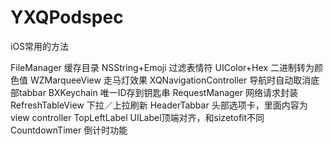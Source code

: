 # YXQPodspec
iOS常用的方法

FileManager 缓存目录
NSString+Emoji 过滤表情符
UIColor+Hex 二进制转为颜色值
WZMarqueeView 走马灯效果
XQNavigationController 导航时自动取消底部tabbar
BXKeychain 唯一ID存到钥匙串
RequestManager 网络请求封装
RefreshTableView 下拉／上拉刷新
HeaderTabbar  头部选项卡，里面内容为 view controller
TopLeftLabel  UILabel顶端对齐，和sizetofit不同
CountdownTimer   倒计时功能
